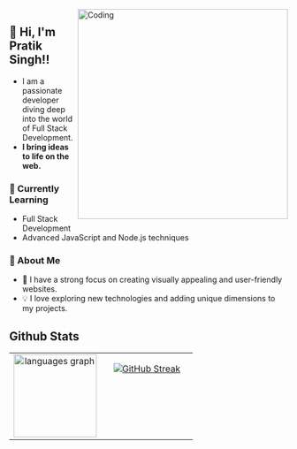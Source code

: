 
<img align="right" alt="Coding" width="380" src="https://user-images.githubusercontent.com/55389276/140866485-8fb1c876-9a8f-4d6a-98dc-08c4981eaf70.gif">

## 👋 Hi, I'm Pratik Singh!!

- I am a passionate developer diving deep into the world of Full Stack Development. <br/>
- **I bring ideas to life on the web.**

### 🌱 Currently Learning
- Full Stack Development
- Advanced JavaScript and Node.js techniques

### 🚀 About Me
- 🌟 I have a strong focus on creating visually appealing and user-friendly websites.
- 💡 I love exploring new technologies and adding unique dimensions to my projects.

## Github Stats  
<table><tr><td valign="top" width="50%">

<div align="center"><img src="https://github-readme-stats.vercel.app/api/top-langs?username=pratiks0&locale=en&hide_title=false&layout=compact&card_width=320&langs_count=6&theme=dracula&hide_border=false&order=2" height="150" alt="languages graph"  /></div>

</td><td valign="top" width="50%">

<div align="center">
  
[![GitHub Streak](https://github-readme-streak-stats.herokuapp.com?user=pratiks0&theme=dark)](https://git.io/streak-stats)

</div>


</td></tr></table>  

<br/>  
